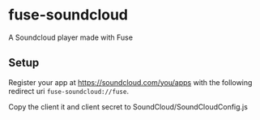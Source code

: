 # fuse-soundcloud

A Soundcloud player made with Fuse


## Setup

Register your app at https://soundcloud.com/you/apps with the following redirect uri
`fuse-soundcloud://fuse`.

Copy the client it and client secret to SoundCloud/SoundCloudConfig.js
